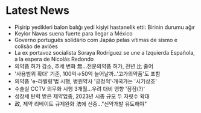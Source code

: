 # Latest News
-  Pişirip yedikleri balon balığı yedi kişiyi hastanelik etti: Birinin durumu ağır
-  Keylor Navas suena fuerte para llegar a México
-  Governo português solidário com Japão pelas vítimas de sismo e colisão de aviões
-  La ex portavoz socialista Soraya Rodríguez se une a Izquierda Española, a la espera de Nicolás Redondo
-  의약품 허가 감소, 추세 변화 無…전문의약품 허가, 전년 比 줄어
-  '사용범위 확대' 기준, 100억→50억 늘어날까‥'고가의약품'도 포함
-  의약품 'e-라벨링'법 시행, 병원약사 '긍정적'·개국가는 '시기상조'
-  수술실 CCTV 의무화 시행 3개월…우려 대비 영향 '잠잠(?)'
-  성장세 탄력 받은 제약업종, 2023년 시총 규모 두 자릿수 확대
-  政, 제약 리베이트 규제완화 法에 신중…"신약개발 유도해야"
